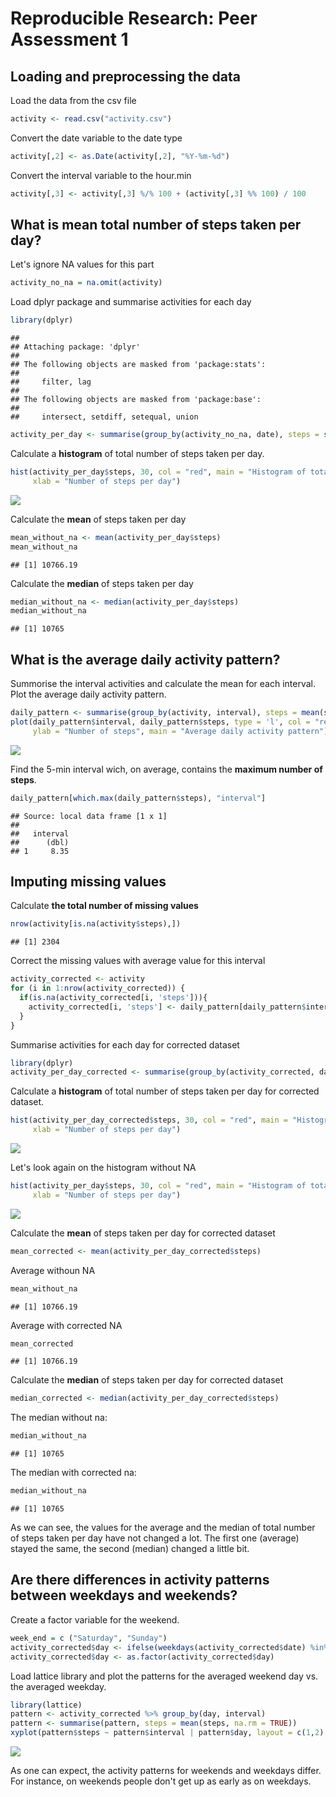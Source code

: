 # Reproducible Research: Peer Assessment 1

## Loading and preprocessing the data

Load the data from the csv file 

```r
activity <- read.csv("activity.csv")
```

Convert the date variable to the date type

```r
activity[,2] <- as.Date(activity[,2], "%Y-%m-%d")
```

Convert the interval variable to the hour.min 

```r
activity[,3] <- activity[,3] %/% 100 + (activity[,3] %% 100) / 100
```


## What is mean total number of steps taken per day?

Let's ignore NA values for this part

```r
activity_no_na = na.omit(activity)
```

Load dplyr package and summarise activities for each day

```r
library(dplyr)
```

```
## 
## Attaching package: 'dplyr'
## 
## The following objects are masked from 'package:stats':
## 
##     filter, lag
## 
## The following objects are masked from 'package:base':
## 
##     intersect, setdiff, setequal, union
```

```r
activity_per_day <- summarise(group_by(activity_no_na, date), steps = sum(steps))
```

Calculate a **histogram** of total number of steps taken per day.

```r
hist(activity_per_day$steps, 30, col = "red", main = "Histogram of total number of steps per day ",
     xlab = "Number of steps per day")
```

![](PA1_template_files/figure-html/unnamed-chunk-6-1.png) 

Calculate the **mean** of steps taken per day

```r
mean_without_na <- mean(activity_per_day$steps)
mean_without_na
```

```
## [1] 10766.19
```

Calculate the **median** of steps taken per day

```r
median_without_na <- median(activity_per_day$steps)
median_without_na
```

```
## [1] 10765
```


## What is the average daily activity pattern?
Summorise the interval activities and calculate the mean for each interval.
Plot the average daily activity pattern.

```r
daily_pattern <- summarise(group_by(activity, interval), steps = mean(steps, na.rm = TRUE))
plot(daily_pattern$interval, daily_pattern$steps, type = 'l', col = "red", xlab = "Time of the day", 
     ylab = "Number of steps", main = "Average daily activity pattern")
```

![](PA1_template_files/figure-html/unnamed-chunk-9-1.png) 

Find the 5-min interval wich, on average, contains the **maximum number of steps**.

```r
daily_pattern[which.max(daily_pattern$steps), "interval"]
```

```
## Source: local data frame [1 x 1]
## 
##   interval
##      (dbl)
## 1     8.35
```

## Imputing missing values
Calculate **the total number of missing values** 

```r
nrow(activity[is.na(activity$steps),])
```

```
## [1] 2304
```

Correct the missing values with average value for this interval

```r
activity_corrected <- activity
for (i in 1:nrow(activity_corrected)) {
  if(is.na(activity_corrected[i, 'steps'])){
    activity_corrected[i, 'steps'] <- daily_pattern[daily_pattern$interval == activity_corrected[i, 'interval'], 'steps']
  }
}
```

Summarise activities for each day for corrected dataset

```r
library(dplyr)
activity_per_day_corrected <- summarise(group_by(activity_corrected, date), steps = sum(steps))
```

Calculate a **histogram** of total number of steps taken per day for corrected dataset.

```r
hist(activity_per_day_corrected$steps, 30, col = "red", main = "Histogram of total number of steps per day (CORRECTED)",
     xlab = "Number of steps per day")
```

![](PA1_template_files/figure-html/unnamed-chunk-14-1.png) 

Let's look again on the histogram without NA

```r
hist(activity_per_day$steps, 30, col = "red", main = "Histogram of total number of steps per day (ORIGINAL)",
     xlab = "Number of steps per day")
```

![](PA1_template_files/figure-html/unnamed-chunk-15-1.png) 

Calculate the **mean** of steps taken per day for corrected dataset

```r
mean_corrected <- mean(activity_per_day_corrected$steps)
```

Average withoun NA

```r
mean_without_na
```

```
## [1] 10766.19
```

Average with corrected NA

```r
mean_corrected
```

```
## [1] 10766.19
```

Calculate the **median** of steps taken per day for corrected dataset

```r
median_corrected <- median(activity_per_day_corrected$steps)
```

The median without na:

```r
median_without_na
```

```
## [1] 10765
```

The median with corrected na:

```r
median_without_na
```

```
## [1] 10765
```

As we can see, the values for the average and the median of total number of steps taken per day have not changed a lot.
The first one (average) stayed the same, the second (median) changed a little bit.


## Are there differences in activity patterns between weekdays and weekends?

Create a factor variable for the weekend.

```r
week_end = c ("Saturday", "Sunday")
activity_corrected$day <- ifelse(weekdays(activity_corrected$date) %in% week_end, 'weekend', 'weekday')
activity_corrected$day <- as.factor(activity_corrected$day)
```

Load lattice library and plot the patterns for the averaged weekend day vs. the averaged weekday.

```r
library(lattice)
pattern <- activity_corrected %>% group_by(day, interval)
pattern <- summarise(pattern, steps = mean(steps, na.rm = TRUE))
xyplot(pattern$steps ~ pattern$interval | pattern$day, layout = c(1,2), type = 'l', ylab = 'Number of steps', xlab = 'Time of the day')
```

![](PA1_template_files/figure-html/unnamed-chunk-23-1.png) 

As one can expect, the activity patterns for weekends and weekdays differ.  
For instance, on weekends people don't get up as early as on weekdays.

